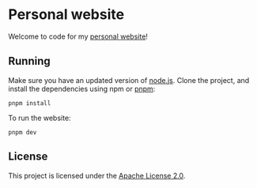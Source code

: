 # Personal website

Welcome to code for my [personal website](https://zerowave.pages.dev/)!

## Running

Make sure you have an updated version of [node.js](https://nodejs.org/en). Clone the project, and install the dependencies using npm or [pnpm](https://pnpm.io/):

```
pnpm install
```

To run the website:

```
pnpm dev
```

## License

This project is licensed under the [Apache License 2.0](https://github.com/ZeroWave022/personal-website/blob/main/LICENSE).

